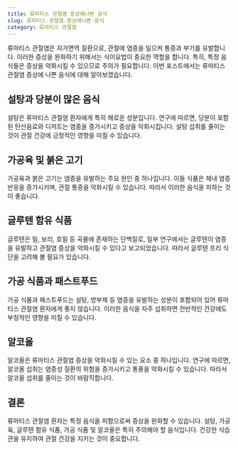 ```yaml
---
title: 류마티스 관절염 증상에나쁜 음식
slug: 류마티스-관절염-증상에나쁜-음식
category: 류마티스 관절염
---
```


류마티스 관절염은 자가면역 질환으로, 관절에 염증을 일으켜 통증과 부기를 유발합니다. 이러한 증상을 완화하기 위해서는 식이요법이 중요한 역할을 합니다. 특히, 특정 음식들은 증상을 악화시킬 수 있으므로 주의가 필요합니다. 이번 포스트에서는 류마티스 관절염 증상에 나쁜 음식에 대해 알아보겠습니다.

## 설탕과 당분이 많은 음식

설탕은 류마티스 관절염 환자에게 특히 해로운 성분입니다. 연구에 따르면, 당분이 포함된 탄산음료와 디저트는 염증을 증가시키고 증상을 악화시킵니다. 설탕 섭취를 줄이는 것이 관절 건강에 긍정적인 영향을 미칠 수 있습니다.

## 가공육 및 붉은 고기

가공육과 붉은 고기는 염증을 유발하는 주요 원인 중 하나입니다. 이들 식품은 체내 염증 반응을 증가시키며, 관절 통증을 악화시킬 수 있습니다. 따라서 이러한 음식을 피하는 것이 좋습니다.

## 글루텐 함유 식품

글루텐은 밀, 보리, 호밀 등 곡물에 존재하는 단백질로, 일부 연구에서는 글루텐이 염증을 유발하고 관절염 증상을 악화시킬 수 있다고 보고되었습니다. 따라서 글루텐 프리 식단을 고려해 볼 필요가 있습니다.

## 가공 식품과 패스트푸드

가공 식품과 패스트푸드는 설탕, 방부제 등 염증을 유발하는 성분이 포함되어 있어 류마티스 관절염 환자에게 좋지 않습니다. 이러한 음식을 자주 섭취하면 전반적인 건강에도 부정적인 영향을 미칠 수 있습니다.

## 알코올

알코올은 류마티스 관절염 증상을 악화시킬 수 있는 요소 중 하나입니다. 연구에 따르면, 알코올 섭취는 염증성 질환의 위험을 증가시키고 통풍을 악화시킬 수 있습니다. 따라서 알코올 섭취를 줄이는 것이 바람직합니다.

## 결론

류마티스 관절염 환자는 특정 음식을 피함으로써 증상을 완화할 수 있습니다. 설탕, 가공육, 글루텐 함유 식품, 가공 식품 및 알코올은 특히 주의해야 할 음식입니다. 건강한 식습관을 유지하여 관절 건강을 지키는 것이 중요합니다.